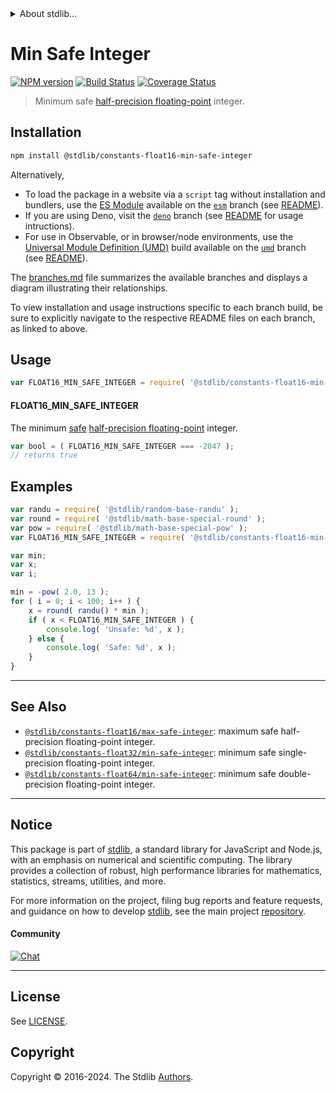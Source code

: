 <!--

@license Apache-2.0

Copyright (c) 2018 The Stdlib Authors.

Licensed under the Apache License, Version 2.0 (the "License");
you may not use this file except in compliance with the License.
You may obtain a copy of the License at

   http://www.apache.org/licenses/LICENSE-2.0

Unless required by applicable law or agreed to in writing, software
distributed under the License is distributed on an "AS IS" BASIS,
WITHOUT WARRANTIES OR CONDITIONS OF ANY KIND, either express or implied.
See the License for the specific language governing permissions and
limitations under the License.

-->


<details>
  <summary>
    About stdlib...
  </summary>
  <p>We believe in a future in which the web is a preferred environment for numerical computation. To help realize this future, we've built stdlib. stdlib is a standard library, with an emphasis on numerical and scientific computation, written in JavaScript (and C) for execution in browsers and in Node.js.</p>
  <p>The library is fully decomposable, being architected in such a way that you can swap out and mix and match APIs and functionality to cater to your exact preferences and use cases.</p>
  <p>When you use stdlib, you can be absolutely certain that you are using the most thorough, rigorous, well-written, studied, documented, tested, measured, and high-quality code out there.</p>
  <p>To join us in bringing numerical computing to the web, get started by checking us out on <a href="https://github.com/stdlib-js/stdlib">GitHub</a>, and please consider <a href="https://opencollective.com/stdlib">financially supporting stdlib</a>. We greatly appreciate your continued support!</p>
</details>

# Min Safe Integer

[![NPM version][npm-image]][npm-url] [![Build Status][test-image]][test-url] [![Coverage Status][coverage-image]][coverage-url] <!-- [![dependencies][dependencies-image]][dependencies-url] -->

> Minimum safe [half-precision floating-point][half-precision-floating-point-format] integer.

<section class="installation">

## Installation

```bash
npm install @stdlib/constants-float16-min-safe-integer
```

Alternatively,

-   To load the package in a website via a `script` tag without installation and bundlers, use the [ES Module][es-module] available on the [`esm`][esm-url] branch (see [README][esm-readme]).
-   If you are using Deno, visit the [`deno`][deno-url] branch (see [README][deno-readme] for usage intructions).
-   For use in Observable, or in browser/node environments, use the [Universal Module Definition (UMD)][umd] build available on the [`umd`][umd-url] branch (see [README][umd-readme]).

The [branches.md][branches-url] file summarizes the available branches and displays a diagram illustrating their relationships.

To view installation and usage instructions specific to each branch build, be sure to explicitly navigate to the respective README files on each branch, as linked to above.

</section>

<section class="usage">

## Usage

```javascript
var FLOAT16_MIN_SAFE_INTEGER = require( '@stdlib/constants-float16-min-safe-integer' );
```

#### FLOAT16_MIN_SAFE_INTEGER

The minimum [safe][safe-integers] [half-precision floating-point][half-precision-floating-point-format] integer.

```javascript
var bool = ( FLOAT16_MIN_SAFE_INTEGER === -2047 );
// returns true
```

</section>

<!-- /.usage -->

<section class="examples">

## Examples

<!-- eslint no-undef: "error" -->

```javascript
var randu = require( '@stdlib/random-base-randu' );
var round = require( '@stdlib/math-base-special-round' );
var pow = require( '@stdlib/math-base-special-pow' );
var FLOAT16_MIN_SAFE_INTEGER = require( '@stdlib/constants-float16-min-safe-integer' );

var min;
var x;
var i;

min = -pow( 2.0, 13 );
for ( i = 0; i < 100; i++ ) {
    x = round( randu() * min );
    if ( x < FLOAT16_MIN_SAFE_INTEGER ) {
        console.log( 'Unsafe: %d', x );
    } else {
        console.log( 'Safe: %d', x );
    }
}
```

</section>

<!-- /.examples -->

<!-- Section for related `stdlib` packages. Do not manually edit this section, as it is automatically populated. -->

<section class="related">

* * *

## See Also

-   <span class="package-name">[`@stdlib/constants-float16/max-safe-integer`][@stdlib/constants/float16/max-safe-integer]</span><span class="delimiter">: </span><span class="description">maximum safe half-precision floating-point integer.</span>
-   <span class="package-name">[`@stdlib/constants-float32/min-safe-integer`][@stdlib/constants/float32/min-safe-integer]</span><span class="delimiter">: </span><span class="description">minimum safe single-precision floating-point integer.</span>
-   <span class="package-name">[`@stdlib/constants-float64/min-safe-integer`][@stdlib/constants/float64/min-safe-integer]</span><span class="delimiter">: </span><span class="description">minimum safe double-precision floating-point integer.</span>

</section>

<!-- /.related -->

<!-- Section for all links. Make sure to keep an empty line after the `section` element and another before the `/section` close. -->


<section class="main-repo" >

* * *

## Notice

This package is part of [stdlib][stdlib], a standard library for JavaScript and Node.js, with an emphasis on numerical and scientific computing. The library provides a collection of robust, high performance libraries for mathematics, statistics, streams, utilities, and more.

For more information on the project, filing bug reports and feature requests, and guidance on how to develop [stdlib][stdlib], see the main project [repository][stdlib].

#### Community

[![Chat][chat-image]][chat-url]

---

## License

See [LICENSE][stdlib-license].


## Copyright

Copyright &copy; 2016-2024. The Stdlib [Authors][stdlib-authors].

</section>

<!-- /.stdlib -->

<!-- Section for all links. Make sure to keep an empty line after the `section` element and another before the `/section` close. -->

<section class="links">

[npm-image]: http://img.shields.io/npm/v/@stdlib/constants-float16-min-safe-integer.svg
[npm-url]: https://npmjs.org/package/@stdlib/constants-float16-min-safe-integer

[test-image]: https://github.com/stdlib-js/constants-float16-min-safe-integer/actions/workflows/test.yml/badge.svg?branch=v0.2.2
[test-url]: https://github.com/stdlib-js/constants-float16-min-safe-integer/actions/workflows/test.yml?query=branch:v0.2.2

[coverage-image]: https://img.shields.io/codecov/c/github/stdlib-js/constants-float16-min-safe-integer/main.svg
[coverage-url]: https://codecov.io/github/stdlib-js/constants-float16-min-safe-integer?branch=main

<!--

[dependencies-image]: https://img.shields.io/david/stdlib-js/constants-float16-min-safe-integer.svg
[dependencies-url]: https://david-dm.org/stdlib-js/constants-float16-min-safe-integer/main

-->

[chat-image]: https://img.shields.io/gitter/room/stdlib-js/stdlib.svg
[chat-url]: https://app.gitter.im/#/room/#stdlib-js_stdlib:gitter.im

[stdlib]: https://github.com/stdlib-js/stdlib

[stdlib-authors]: https://github.com/stdlib-js/stdlib/graphs/contributors

[umd]: https://github.com/umdjs/umd
[es-module]: https://developer.mozilla.org/en-US/docs/Web/JavaScript/Guide/Modules

[deno-url]: https://github.com/stdlib-js/constants-float16-min-safe-integer/tree/deno
[deno-readme]: https://github.com/stdlib-js/constants-float16-min-safe-integer/blob/deno/README.md
[umd-url]: https://github.com/stdlib-js/constants-float16-min-safe-integer/tree/umd
[umd-readme]: https://github.com/stdlib-js/constants-float16-min-safe-integer/blob/umd/README.md
[esm-url]: https://github.com/stdlib-js/constants-float16-min-safe-integer/tree/esm
[esm-readme]: https://github.com/stdlib-js/constants-float16-min-safe-integer/blob/esm/README.md
[branches-url]: https://github.com/stdlib-js/constants-float16-min-safe-integer/blob/main/branches.md

[stdlib-license]: https://raw.githubusercontent.com/stdlib-js/constants-float16-min-safe-integer/main/LICENSE

[safe-integers]: http://www.2ality.com/2013/10/safe-integers.html

[half-precision-floating-point-format]: https://en.wikipedia.org/wiki/Half-precision_floating-point_format

<!-- <related-links> -->

[@stdlib/constants/float16/max-safe-integer]: https://github.com/stdlib-js/constants-float16-max-safe-integer

[@stdlib/constants/float32/min-safe-integer]: https://github.com/stdlib-js/constants-float32-min-safe-integer

[@stdlib/constants/float64/min-safe-integer]: https://github.com/stdlib-js/constants-float64-min-safe-integer

<!-- </related-links> -->

</section>

<!-- /.links -->
